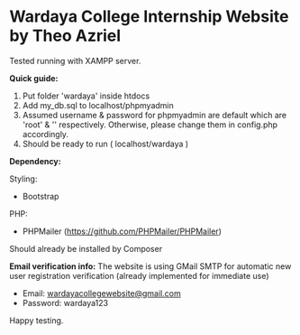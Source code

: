 # Wardaya College Internship Website by Theo Azriel

Tested running with XAMPP server.

**Quick guide:**
1. Put folder 'wardaya' inside htdocs
2. Add my_db.sql to localhost/phpmyadmin
3. Assumed username & password for phpmyadmin are default which are 'root' & '' respectively. Otherwise, please change them in config.php accordingly.
4. Should be ready to run ( localhost/wardaya )

**Dependency:**

Styling:
* Bootstrap

PHP:
* PHPMailer (https://github.com/PHPMailer/PHPMailer)

Should already be installed by Composer

**Email verification info:**
The website is using GMail SMTP for automatic new user registration verification (already implemented for immediate use)
* Email: wardayacollegewebsite@gmail.com
* Password: wardaya123

Happy testing.
